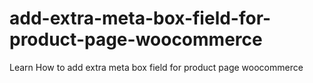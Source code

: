 # add-extra-meta-box-field-for-product-page-woocommerce
Learn How to add extra meta box field for product page woocommerce
